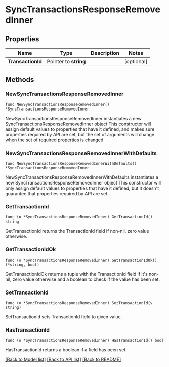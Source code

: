 # SyncTransactionsResponseRemovedInner

## Properties

Name | Type | Description | Notes
------------ | ------------- | ------------- | -------------
**TransactionId** | Pointer to **string** |  | [optional] 

## Methods

### NewSyncTransactionsResponseRemovedInner

`func NewSyncTransactionsResponseRemovedInner() *SyncTransactionsResponseRemovedInner`

NewSyncTransactionsResponseRemovedInner instantiates a new SyncTransactionsResponseRemovedInner object
This constructor will assign default values to properties that have it defined,
and makes sure properties required by API are set, but the set of arguments
will change when the set of required properties is changed

### NewSyncTransactionsResponseRemovedInnerWithDefaults

`func NewSyncTransactionsResponseRemovedInnerWithDefaults() *SyncTransactionsResponseRemovedInner`

NewSyncTransactionsResponseRemovedInnerWithDefaults instantiates a new SyncTransactionsResponseRemovedInner object
This constructor will only assign default values to properties that have it defined,
but it doesn't guarantee that properties required by API are set

### GetTransactionId

`func (o *SyncTransactionsResponseRemovedInner) GetTransactionId() string`

GetTransactionId returns the TransactionId field if non-nil, zero value otherwise.

### GetTransactionIdOk

`func (o *SyncTransactionsResponseRemovedInner) GetTransactionIdOk() (*string, bool)`

GetTransactionIdOk returns a tuple with the TransactionId field if it's non-nil, zero value otherwise
and a boolean to check if the value has been set.

### SetTransactionId

`func (o *SyncTransactionsResponseRemovedInner) SetTransactionId(v string)`

SetTransactionId sets TransactionId field to given value.

### HasTransactionId

`func (o *SyncTransactionsResponseRemovedInner) HasTransactionId() bool`

HasTransactionId returns a boolean if a field has been set.


[[Back to Model list]](../README.md#documentation-for-models) [[Back to API list]](../README.md#documentation-for-api-endpoints) [[Back to README]](../README.md)



